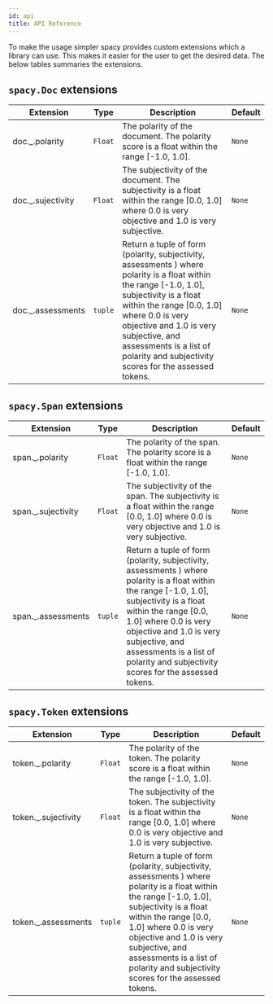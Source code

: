 ```yaml
---
id: api
title: API Reference
---
```

To make the usage simpler spacy provides custom extensions which a library can use. This makes it easier for the user to get the desired data. The below tables summaries the extensions.

## `spacy.Doc` extensions


| Extension | Type | Description | Default |
|-----------|------|-------------|---------|
| doc._.polarity | `Float` | The polarity of the document. The polarity score is a float within the range [-1.0, 1.0]. | `None` |
| doc._.sujectivity | `Float` | The subjectivity of the document. The subjectivity is a float within the range [0.0, 1.0] where 0.0 is very objective and 1.0 is very subjective. | `None` |
| doc._.assessments | `tuple` | Return a tuple of form (polarity, subjectivity, assessments ) where polarity is a float within the range [-1.0, 1.0], subjectivity is a float within the range [0.0, 1.0] where 0.0 is very objective and 1.0 is very subjective, and assessments is a list of polarity and subjectivity scores for the assessed tokens. | `None` |


## `spacy.Span` extensions


| Extension | Type | Description | Default |
|-----------|------|-------------|---------|
| span._.polarity | `Float` | The polarity of the span. The polarity score is a float within the range [-1.0, 1.0]. | `None` |
| span._.sujectivity | `Float` | The subjectivity of the span. The subjectivity is a float within the range [0.0, 1.0] where 0.0 is very objective and 1.0 is very subjective. | `None` |
| span._.assessments | `tuple` | Return a tuple of form (polarity, subjectivity, assessments ) where polarity is a float within the range [-1.0, 1.0], subjectivity is a float within the range [0.0, 1.0] where 0.0 is very objective and 1.0 is very subjective, and assessments is a list of polarity and subjectivity scores for the assessed tokens. | `None` |


## `spacy.Token` extensions


| Extension | Type | Description | Default |
|-----------|------|-------------|---------|
| token._.polarity | `Float` | The polarity of the token. The polarity score is a float within the range [-1.0, 1.0]. | `None` |
| token._.sujectivity | `Float` | The subjectivity of the token. The subjectivity is a float within the range [0.0, 1.0] where 0.0 is very objective and 1.0 is very subjective. | `None` |
| token._.assessments | `tuple` | Return a tuple of form (polarity, subjectivity, assessments ) where polarity is a float within the range [-1.0, 1.0], subjectivity is a float within the range [0.0, 1.0] where 0.0 is very objective and 1.0 is very subjective, and assessments is a list of polarity and subjectivity scores for the assessed tokens. | `None` |
